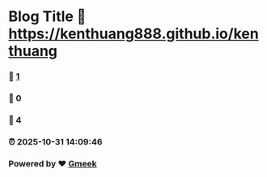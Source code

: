 # Blog Title :link: https://kenthuang888.github.io/kenthuang 
### :page_facing_up: [1](https://kenthuang888.github.io/kenthuang/tag.html) 
### :speech_balloon: 0 
### :hibiscus: 4 
### :alarm_clock: 2025-10-31 14:09:46 
### Powered by :heart: [Gmeek](https://github.com/Meekdai/Gmeek)

